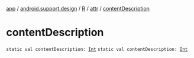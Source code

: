 [app](../../../index.md) / [android.support.design](../../index.md) / [R](../index.md) / [attr](index.md) / [contentDescription](./content-description.md)

# contentDescription

`static val contentDescription: `[`Int`](https://kotlinlang.org/api/latest/jvm/stdlib/kotlin/-int/index.html)
`static val contentDescription: `[`Int`](https://kotlinlang.org/api/latest/jvm/stdlib/kotlin/-int/index.html)